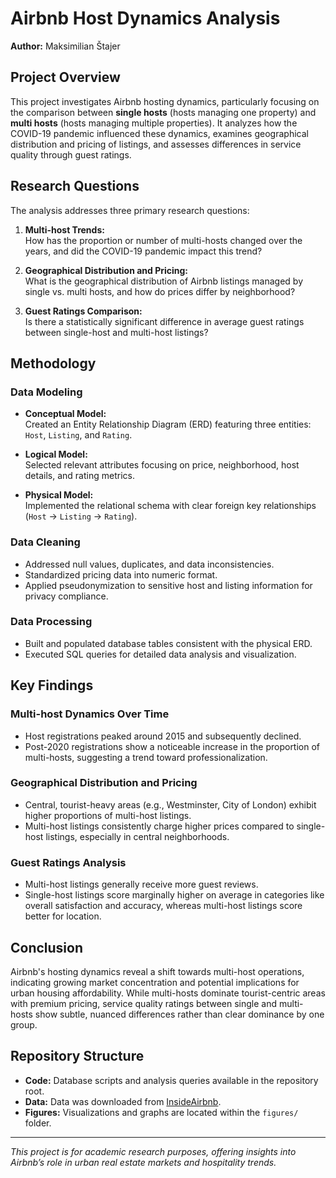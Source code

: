# Airbnb Host Dynamics Analysis

**Author:** Maksimilian Štajer  

## Project Overview

This project investigates Airbnb hosting dynamics, particularly focusing on the comparison between **single hosts** (hosts managing one property) and **multi hosts** (hosts managing multiple properties). It analyzes how the COVID-19 pandemic influenced these dynamics, examines geographical distribution and pricing of listings, and assesses differences in service quality through guest ratings.

## Research Questions

The analysis addresses three primary research questions:

1. **Multi-host Trends:**  
   How has the proportion or number of multi-hosts changed over the years, and did the COVID-19 pandemic impact this trend?

2. **Geographical Distribution and Pricing:**  
   What is the geographical distribution of Airbnb listings managed by single vs. multi hosts, and how do prices differ by neighborhood?

3. **Guest Ratings Comparison:**  
   Is there a statistically significant difference in average guest ratings between single-host and multi-host listings?

## Methodology

### Data Modeling

- **Conceptual Model:**  
  Created an Entity Relationship Diagram (ERD) featuring three entities: `Host`, `Listing`, and `Rating`.

- **Logical Model:**  
  Selected relevant attributes focusing on price, neighborhood, host details, and rating metrics.

- **Physical Model:**  
  Implemented the relational schema with clear foreign key relationships (`Host` → `Listing` → `Rating`).

### Data Cleaning

- Addressed null values, duplicates, and data inconsistencies.
- Standardized pricing data into numeric format.
- Applied pseudonymization to sensitive host and listing information for privacy compliance.

### Data Processing

- Built and populated database tables consistent with the physical ERD.
- Executed SQL queries for detailed data analysis and visualization.

## Key Findings

### Multi-host Dynamics Over Time

- Host registrations peaked around 2015 and subsequently declined.
- Post-2020 registrations show a noticeable increase in the proportion of multi-hosts, suggesting a trend toward professionalization.

### Geographical Distribution and Pricing

- Central, tourist-heavy areas (e.g., Westminster, City of London) exhibit higher proportions of multi-host listings.
- Multi-host listings consistently charge higher prices compared to single-host listings, especially in central neighborhoods.

### Guest Ratings Analysis

- Multi-host listings generally receive more guest reviews.
- Single-host listings score marginally higher on average in categories like overall satisfaction and accuracy, whereas multi-host listings score better for location.

## Conclusion

Airbnb's hosting dynamics reveal a shift towards multi-host operations, indicating growing market concentration and potential implications for urban housing affordability. While multi-hosts dominate tourist-centric areas with premium pricing, service quality ratings between single and multi-hosts show subtle, nuanced differences rather than clear dominance by one group.

## Repository Structure

- **Code:** Database scripts and analysis queries available in the repository root.
- **Data:** Data was downloaded from [InsideAirbnb](https://insideairbnb.com/).
- **Figures:** Visualizations and graphs are located within the `figures/` folder.

---

*This project is for academic research purposes, offering insights into Airbnb’s role in urban real estate markets and hospitality trends.*
